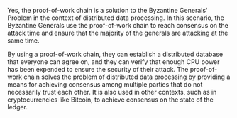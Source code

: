 Yes, the proof-of-work chain is a solution to the Byzantine Generals' Problem in the context of distributed data processing. In this scenario, the Byzantine Generals use the proof-of-work chain to reach consensus on the attack time and ensure that the majority of the generals are attacking at the same time.

By using a proof-of-work chain, they can establish a distributed database that everyone can agree on, and they can verify that enough CPU power has been expended to ensure the security of their attack. The proof-of-work chain solves the problem of distributed data processing by providing a means for achieving consensus among multiple parties that do not necessarily trust each other. It is also used in other contexts, such as in cryptocurrencies like Bitcoin, to achieve consensus on the state of the ledger.